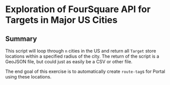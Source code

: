 # Exploration of FourSquare API for Targets in Major US Cities

## Summary

This script will loop through `n` cities in the US and return all `Target` store locations
within a specified radius of the city. The return of the script is a GeoJSON file, but could just as easily be
a CSV or other file.

The end goal of this exercise is to automatically create `route-tag`s for Portal using these locations.
